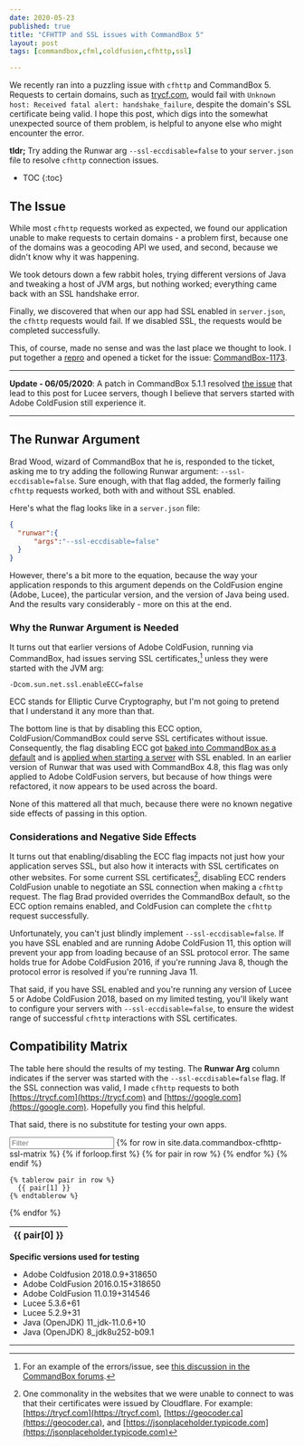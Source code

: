 ```yaml
---
date: 2020-05-23
published: true
title: "CFHTTP and SSL issues with CommandBox 5"
layout: post
tags: [commandbox,cfml,coldfusion,cfhttp,ssl]

---
```


We recently ran into a puzzling issue with `cfhttp` and CommandBox 5. Requests to certain domains, such as [trycf.com](https://trycf.com/), would fail with `Unknown host: Received fatal alert: handshake_failure`, despite the domain's SSL certificate being valid. I hope this post, which digs into the somewhat unexpected source of them problem, is helpful to anyone else who might encounter the error.
<!--more-->

**tldr;** Try adding the Runwar arg `--ssl-eccdisable=false` to your `server.json` file to resolve `cfhttp` connection issues.

* TOC
{:toc}
## The Issue

While most `cfhttp` requests worked as expected, we found our application unable to make requests to certain domains - a problem first, because one of the domains was a geocoding API we used, and second, because we didn't know why it was happening.

We took detours down a few rabbit holes, trying different versions of Java and tweaking a host of JVM args, but nothing worked; everything came back with an SSL handshake error.

Finally, we discovered that when our app had SSL enabled in `server.json`, the `cfhttp` requests would fail. If we disabled SSL, the requests would be completed successfully.

This, of course, made no sense and was the last place we thought to look. I put together a [repro](https://github.com/mjclemente/commandbox-ssl-cfhttp-repro) and opened a ticket for the issue: [CommandBox-1173](https://ortussolutions.atlassian.net/browse/COMMANDBOX-1173).

___
**Update - 06/05/2020**: A patch in CommandBox 5.1.1 resolved [the issue](https://ortussolutions.atlassian.net/browse/COMMANDBOX-1173) that lead to this post for Lucee servers, though I believe that servers started with Adobe ColdFusion still experience it.

___

## The Runwar Argument

Brad Wood, wizard of CommandBox that he is, responded to the ticket, asking me to try adding the following Runwar argument: `--ssl-eccdisable=false`. Sure enough, with that flag added, the formerly failing `cfhttp` requests worked, both with and without SSL enabled. 

  Here's what the flag looks like in a `server.json` file:

```json
{
  "runwar":{
      "args":"--ssl-eccdisable=false"
  }
}
```

However, there's a bit more to the equation, because the way your application responds to this argument depends on the ColdFusion engine (Adobe, Lucee), the particular version, and the version of Java being used. And the results vary considerably -  more on this at the end.

### Why the Runwar Argument is Needed

It turns out that earlier versions of Adobe ColdFusion, running via CommandBox, had issues serving SSL certificates,[^1] unless they were started with the JVM arg:

```
-Dcom.sun.net.ssl.enableECC=false
```

ECC stands for Elliptic Curve Cryptography, but I'm not going to pretend that I understand it any more than that.

The bottom line is that by disabling this ECC option, ColdFusion/CommandBox could serve SSL certificates without issue. Consequently, the flag disabling ECC got [baked into CommandBox as a default](https://github.com/Ortus-Solutions/runwar/blob/411d91167d7cfed6ee450f497fa54e464cc2e5a5/src/main/java/runwar/options/ServerOptionsImpl.java#L121) and is [applied when starting a server](https://github.com/Ortus-Solutions/runwar/blob/411d91167d7cfed6ee450f497fa54e464cc2e5a5/src/main/java/runwar/Server.java#L264) with SSL enabled. In an earlier version of Runwar that was used with CommandBox 4.8, this flag was only applied to Adobe ColdFusion servers, but because of how things were refactored, it now appears to be used across the board.

None of this mattered all that much, because there were no known negative side effects of passing in this option.

### Considerations and Negative Side Effects

It turns out that enabling/disabling the ECC flag impacts not just how your application serves SSL, but also how it interacts with SSL certificates on other websites. For some current SSL certificates[^2], disabling ECC renders ColdFusion unable to negotiate an SSL connection when making a `cfhttp` request. The flag Brad provided overrides the CommandBox default, so the ECC option remains enabled, and ColdFusion can complete the `cfhttp` request successfully.

Unfortunately, you can't just blindly implement `--ssl-eccdisable=false`. If you have SSL enabled and are running Adobe ColdFusion 11, this option will prevent your app from loading because of an SSL protocol error. The same holds true for Adobe ColdFusion 2016, if you're running Java 8, though the protocol error is resolved if you're running Java 11.

That said, if you have SSL enabled and you're running any version of Lucee 5 or Adobe ColdFusion 2018, based on my limited testing, you'll likely want to configure your servers with `--ssl-eccdisable=false`, to ensure the widest range of successful `cfhttp` interactions with SSL certificates.

## Compatibility Matrix

The table here should the results of my testing. The **Runwar Arg** column indicates if the server was started with the `--ssl-eccdisable=false`  flag. If the SSL connection was valid, I made `cfhttp` requests to both [https://trycf.com](https://trycf.com) and [https://google.com](https://google.com). Hopefully you find this helpful.

That said, there is no substitute for testing your own apps.

<input type="search" class="light-table-filter" data-table="order-table" placeholder="Filter">
<table class="order-table table">
  {% for row in site.data.commandbox-cfhttp-ssl-matrix %}
    {% if forloop.first %}
    <thead>
    <tr>
      {% for pair in row %}
        <th>{{ pair[0] }}</th>
      {% endfor %}
    </tr>
    </thead>
    {% endif %}

    {% tablerow pair in row %}
      {{ pair[1] }}
    {% endtablerow %}
  {% endfor %}
</table>
<script src='/public/assets/js/light-js-table-filter.js'></script>

**Specific versions used for testing**

* Adobe Coldfusion 2018.0.9+318650
* Adobe ColdFusion 2016.0.15+318650
* Adobe ColdFusion 11.0.19+314546
* Lucee 5.3.6+61
* Lucee 5.2.9+31
* Java (OpenJDK) 11_jdk-11.0.6+10
* Java (OpenJDK) 8_jdk8u252-b09.1

____

[^1]: For an example of the errors/issue, see [this discussion in the CommandBox forums](https://groups.google.com/a/ortussolutions.com/forum/#!topic/commandbox/zCNk43F3P94/discussion).
[^2]: One commonality in the websites that we were unable to connect to was that their certificates were issued by Cloudflare. For example: [https://trycf.com](https://trycf.com), [https://geocoder.ca](https://geocoder.ca), and [https://jsonplaceholder.typicode.com](https://jsonplaceholder.typicode.com)